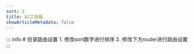 ```yaml
---
sort: 3
title: AI工具箱
showArticleMetadata: false
---
```

::: info
	# 目录路由设置
	1. 修改sort数字进行排序
	2. 修改下方router进行路由设置
::: 
<ClientOnly><Redirect route="/introduce"/></ClientOnly>